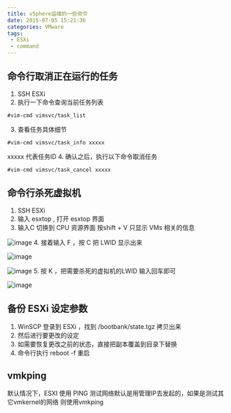 ```yaml
---
title: vSphere运维的一些命令
date: 2015-07-05 15:21:36
categories: VMware
tags:
 - ESXi
 - command
---
```


## 命令行取消正在运行的任务
1. SSH ESXi
2. 执行一下命令查询当前任务列表
``` shell
#vim-cmd vimsvc/task_list
```
3. 查看任务具体细节
``` shell
#vim-cmd vimsvc/task_info xxxxx
```
xxxxx 代表任务ID
4. 确认之后，执行以下命令取消任务
``` shell
#vim-cmd vimsvc/task_cancel xxxxx
```

## 命令行杀死虚拟机
1. SSH ESXi
2. 输入 esxtop , 打开 esxtop 界面
3. 输入C 切换到 CPU 资源界面 按shift + V 只显示 VMs 相关的信息

![image](https://pek3a.qingstor.com/mynotes/esxtop-command-1.png)
4. 接着输入 F  ，按 C 把 LWID 显示出来

![image](https://pek3a.qingstor.com/mynotes/esxtop-command-2.png)

![image](https://pek3a.qingstor.com/mynotes/esxtop-command-3.png)
5. 按 K ，把需要杀死的虚拟机的LWID 输入回车即可

![image](https://pek3a.qingstor.com/mynotes/esxtop-command-2.png)

## 备份 ESXi 设定参数
1. WinSCP 登录到 ESXi ，找到 /bootbank/state.tgz 拷贝出来
2. 然后进行要更改的设定
3. 如需要恢复更改之前的状态，直接把副本覆盖到目录下替换
4. 命令行执行 reboot -f 重启

## vmkping
默认情况下，ESXI 使用 PING 测试网络默认是用管理IP去发起的，如果是测试其它vmkernel的网络 则使用vmkping